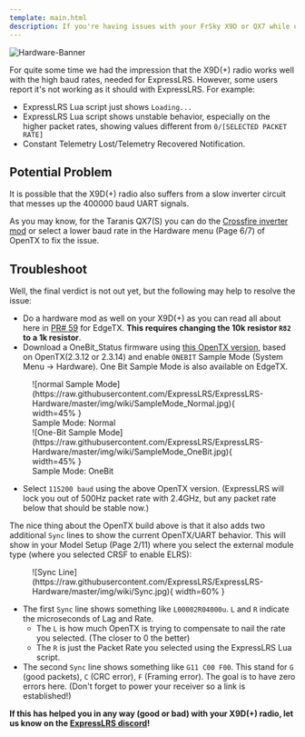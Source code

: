 ```yaml
---
template: main.html
description: If you're having issues with your FrSky X9D or QX7 while using ExpressLRS, check this page out!
---
```


![Hardware-Banner](https://raw.githubusercontent.com/ExpressLRS/ExpressLRS-Hardware/master/img/hardware.png)

For quite some time we had the impression that the X9D(+) radio works well with the high baud rates, needed for ExpressLRS. However, some users report it's not working as it should with ExpressLRS. For example:

- ExpressLRS Lua script just shows `Loading...`
- ExpressLRS Lua script shows unstable behavior, especially on the higher packet rates, showing values different from `0/[SELECTED PACKET RATE]`
- Constant Telemetry Lost/Telemetry Recovered Notification.

## Potential Problem

It is possible that the X9D(+) radio also suffers from a slow inverter circuit that messes up the 400000 baud UART signals.

As you may know, for the Taranis QX7(S) you can do the [Crossfire inverter mod](https://blog.seidel-philipp.de/fixed-inverter-mod-for-tbs-crossfire-and-frsky-qx7/) or select a lower baud rate in the Hardware menu (Page 6/7) of OpenTX to fix the issue.

## Troubleshoot

Well, the final verdict is not out yet, but the following may help to resolve the issue:

- Do a hardware mod as well on your X9D(+) as you can read all about here in [PR# 59](https://github.com/EdgeTX/edgetx/pull/59) for EdgeTX. **This requires changing the 10k resistor `R82` to a 1k resistor**.
- Download a OneBit_Status firmware using [this OpenTX version](https://heatermeter.com/dl/elrs/), based on OpenTX(2.3.12 or 2.3.14) and enable `ONEBIT` Sample Mode (System Menu -> Hardware). One Bit Sample Mode is also available on EdgeTX.

<figure markdown>
![normal Sample Mode](https://raw.githubusercontent.com/ExpressLRS/ExpressLRS-Hardware/master/img/wiki/SampleMode_Normal.jpg){ width=45% }
<figcaption>Sample Mode: Normal</figcaption>
![One-Bit Sample Mode](https://raw.githubusercontent.com/ExpressLRS/ExpressLRS-Hardware/master/img/wiki/SampleMode_OneBit.jpg){ width=45% }
<figcaption>Sample Mode: OneBit</figcaption>
</figure>

* Select `115200 baud` using the above OpenTX version. (ExpressLRS will lock you out of 500Hz packet rate with 2.4GHz, but any packet rate below that should be stable now.)

The nice thing about the OpenTX build above is that it also adds two additional `Sync` lines to show the current OpenTX/UART behavior.
This will show in your Model Setup (Page 2/11) where you select the external module type (where you selected CRSF to enable ELRS):

<figure markdown>
![Sync Line](https://raw.githubusercontent.com/ExpressLRS/ExpressLRS-Hardware/master/img/wiki/Sync.jpg){ width=60% }
</figure>

- The first `Sync` line shows something like `L00002R04000u`. `L` and `R` indicate the microseconds of Lag and Rate.
    - The `L` is how much OpenTX is trying to compensate to nail the rate you selected. (The closer to 0 the better)
    - The `R` is just the Packet Rate you selected using the ExpressLRS Lua script.
- The second `Sync` line shows something like `G11 C00 F00`. This stand for `G` (good packets), `C` (CRC error), `F` (Framing error). The goal is to have zero errors here. (Don't forget to power your receiver so a link is established!)

**If this has helped you in any way (good or bad) with your X9D(+) radio, let us know on the [ExpressLRS discord](https://discord.gg/dS6ReFY)!**
